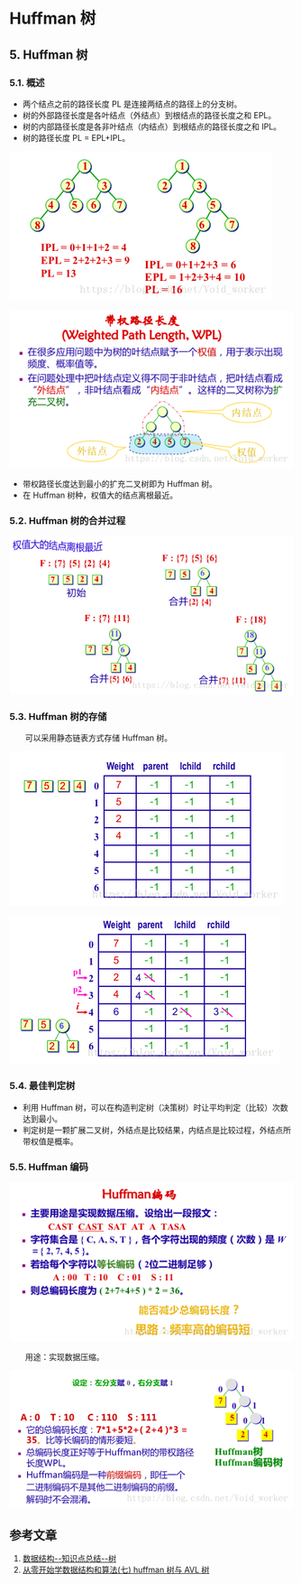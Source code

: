 #  Huffman 树

## 5. Huffman 树

### 5.1. 概述

* 两个结点之前的路径长度 PL 是连接两结点的路径上的分支树。
* 树的外部路径长度是各叶结点（外结点）到根结点的路径长度之和 EPL。
* 树的内部路径长度是各非叶结点（内结点）到根结点的路径长度之和 IPL。
* 树的路径长度 PL = EPL+IPL。

![](image/树的路径长度.png)

![](image/带权路径长度.png)

* 带权路径长度达到最小的扩充二叉树即为 Huffman 树。
* 在 Huffman 树种，权值大的结点离根最近。

### 5.2. Huffman 树的合并过程

![](image/Huffman树的合并过程.png)

### 5.3.  Huffman 树的存储

　　可以采用静态链表方式存储 Huffman 树。

![](image/存储Huffman树1.png)

![](image/存储Huffman树2.png)

### 5.4. 最佳判定树

* 利用 Huffman 树，可以在构造判定树（决策树）时让平均判定（比较）次数达到最小。
* 判定树是一颗扩展二叉树，外结点是比较结果，内结点是比较过程，外结点所带权值是概率。

### 5.5. Huffman 编码

![](image/Huffman编码.png)

　　用途：实现数据压缩。

![](image/Huffman编码2.png)









## 参考文章

1. [数据结构--知识点总结--树](https://blog.csdn.net/void_worker/article/details/80919901)
2. [从零开始学数据结构和算法(七) huffman 树与 AVL 树](https://juejin.im/post/5c9464515188252d7e34df85)

